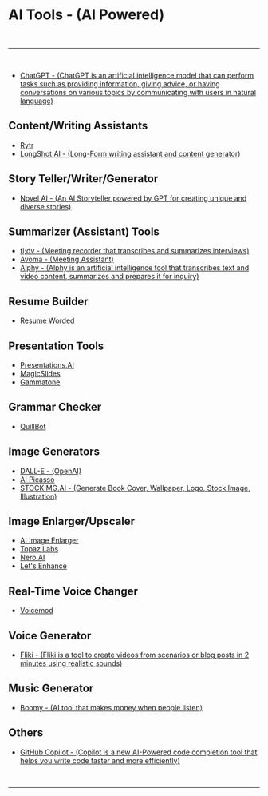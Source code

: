# AI Tools - (AI Powered)

<br>

---

<br>

- [ChatGPT - (ChatGPT is an artificial intelligence model that can perform tasks such as providing information, giving advice, or having conversations on various topics by communicating with users in natural language)](https://openai.com/blog/chatgpt)

## Content/Writing Assistants

- [Rytr](https://rytr.me/)
- [LongShot AI - (Long-Form writing assistant and content generator)](https://longshot.ai/)

## Story Teller/Writer/Generator

- [Novel AI - (An AI Storyteller powered by GPT for creating unique and diverse stories)](https://novelai.net/)

## Summarizer (Assistant) Tools

- [tl;dv - (Meeting recorder that transcribes and summarizes interviews)](https://tldv.io/)
- [Avoma - (Meeting Assistant)](https://www.avoma.com/)
- [Alphy - (Alphy is an artificial intelligence tool that transcribes text and video content, summarizes and prepares it for inquiry)](https://alphy.app/)

## Resume Builder

- [Resume Worded](https://resumeworded.com/)

## Presentation Tools

- [Presentations.AI](https://www.presentations.ai/)
- [MagicSlides](https://www.magicslides.app/)
- [Gammatone](https://gamma.app/)

## Grammar Checker

- [QuillBot](https://quillbot.com/)

## Image Generators

- [DALL-E - (OpenAI)](https://openai.com/dall-e-2)
- [AI Picasso](https://www.aipicasso.app/)
- [STOCKIMG.AI - (Generate Book Cover, Wallpaper, Logo, Stock Image, Illustration)](https://stockimg.ai/)

## Image Enlarger/Upscaler

- [AI Image Enlarger](https://imglarger.com/)
- [Topaz Labs](https://www.topazlabs.com/)
- [Nero AI](https://ai.nero.com/)
- [Let's Enhance](https://letsenhance.io/)

## Real-Time Voice Changer

- [Voicemod](https://www.voicemod.net/)

## Voice Generator

- [Fliki - (Fliki is a tool to create videos from scenarios or blog posts in 2 minutes using realistic sounds)](https://fliki.ai/)

## Music Generator

- [Boomy - (AI tool that makes money when people listen)](https://boomy.com/)

## Others

- [GitHub Copilot - (Copilot is a new AI-Powered code completion tool that helps you write code faster and more efficiently)](https://github.com/features/copilot/)

<br>

---
